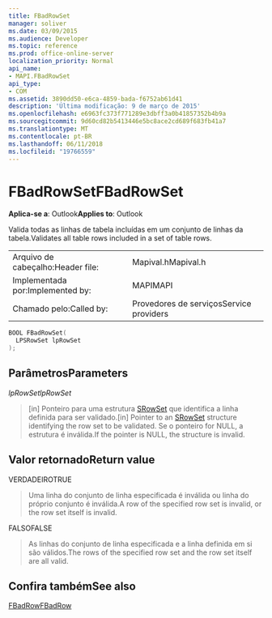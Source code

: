 ```yaml
---
title: FBadRowSet
manager: soliver
ms.date: 03/09/2015
ms.audience: Developer
ms.topic: reference
ms.prod: office-online-server
localization_priority: Normal
api_name:
- MAPI.FBadRowSet
api_type:
- COM
ms.assetid: 3890dd50-e6ca-4859-bada-f6752ab61d41
description: 'Última modificação: 9 de março de 2015'
ms.openlocfilehash: e6963fc373f771289e3dbff3a0b41857352b4b9a
ms.sourcegitcommit: 9d60cd82b5413446e5bc8ace2cd689f683fb41a7
ms.translationtype: MT
ms.contentlocale: pt-BR
ms.lasthandoff: 06/11/2018
ms.locfileid: "19766559"
---
```

# <a name="fbadrowset"></a><span data-ttu-id="11bd1-103">FBadRowSet</span><span class="sxs-lookup"><span data-stu-id="11bd1-103">FBadRowSet</span></span>

  
  
<span data-ttu-id="11bd1-104">**Aplica-se a**: Outlook</span><span class="sxs-lookup"><span data-stu-id="11bd1-104">**Applies to**: Outlook</span></span> 
  
<span data-ttu-id="11bd1-105">Valida todas as linhas de tabela incluídas em um conjunto de linhas da tabela.</span><span class="sxs-lookup"><span data-stu-id="11bd1-105">Validates all table rows included in a set of table rows.</span></span>
  
|||
|:-----|:-----|
|<span data-ttu-id="11bd1-106">Arquivo de cabeçalho:</span><span class="sxs-lookup"><span data-stu-id="11bd1-106">Header file:</span></span>  <br/> |<span data-ttu-id="11bd1-107">Mapival.h</span><span class="sxs-lookup"><span data-stu-id="11bd1-107">Mapival.h</span></span>  <br/> |
|<span data-ttu-id="11bd1-108">Implementada por:</span><span class="sxs-lookup"><span data-stu-id="11bd1-108">Implemented by:</span></span>  <br/> |<span data-ttu-id="11bd1-109">MAPI</span><span class="sxs-lookup"><span data-stu-id="11bd1-109">MAPI</span></span>  <br/> |
|<span data-ttu-id="11bd1-110">Chamado pelo:</span><span class="sxs-lookup"><span data-stu-id="11bd1-110">Called by:</span></span>  <br/> |<span data-ttu-id="11bd1-111">Provedores de serviços</span><span class="sxs-lookup"><span data-stu-id="11bd1-111">Service providers</span></span>  <br/> |
   
```cpp
BOOL FBadRowSet(
  LPSRowSet lpRowSet
);
```

## <a name="parameters"></a><span data-ttu-id="11bd1-112">Parâmetros</span><span class="sxs-lookup"><span data-stu-id="11bd1-112">Parameters</span></span>

 <span data-ttu-id="11bd1-113">_lpRowSet_</span><span class="sxs-lookup"><span data-stu-id="11bd1-113">_lpRowSet_</span></span>
  
> <span data-ttu-id="11bd1-114">[in] Ponteiro para uma estrutura [SRowSet](srowset.md) que identifica a linha definida para ser validado.</span><span class="sxs-lookup"><span data-stu-id="11bd1-114">[in] Pointer to an [SRowSet](srowset.md) structure identifying the row set to be validated.</span></span> <span data-ttu-id="11bd1-115">Se o ponteiro for NULL, a estrutura é inválida.</span><span class="sxs-lookup"><span data-stu-id="11bd1-115">If the pointer is NULL, the structure is invalid.</span></span> 
    
## <a name="return-value"></a><span data-ttu-id="11bd1-116">Valor retornado</span><span class="sxs-lookup"><span data-stu-id="11bd1-116">Return value</span></span>

<span data-ttu-id="11bd1-117">VERDADEIRO</span><span class="sxs-lookup"><span data-stu-id="11bd1-117">TRUE</span></span> 
  
> <span data-ttu-id="11bd1-118">Uma linha do conjunto de linha especificada é inválida ou linha do próprio conjunto é inválida.</span><span class="sxs-lookup"><span data-stu-id="11bd1-118">A row of the specified row set is invalid, or the row set itself is invalid.</span></span> 
    
<span data-ttu-id="11bd1-119">FALSO</span><span class="sxs-lookup"><span data-stu-id="11bd1-119">FALSE</span></span> 
  
> <span data-ttu-id="11bd1-120">As linhas do conjunto de linha especificada e a linha definida em si são válidos.</span><span class="sxs-lookup"><span data-stu-id="11bd1-120">The rows of the specified row set and the row set itself are all valid.</span></span>
    
## <a name="see-also"></a><span data-ttu-id="11bd1-121">Confira também</span><span class="sxs-lookup"><span data-stu-id="11bd1-121">See also</span></span>



[<span data-ttu-id="11bd1-122">FBadRow</span><span class="sxs-lookup"><span data-stu-id="11bd1-122">FBadRow</span></span>](fbadrow.md)

